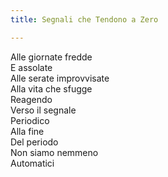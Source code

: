 ```yaml
---
title: Segnali che Tendono a Zero

---
```


Alle giornate fredde    
E assolate    
Alle serate improvvisate   
Alla vita che sfugge    
Reagendo    
Verso il segnale  
Periodico  
Alla fine  
Del periodo  
Non siamo nemmeno  
Automatici  

